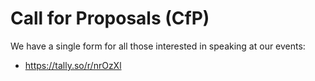 # Call for Proposals (CfP)

We have a single form for all those interested in speaking at our events:

* https://tally.so/r/nrOzXl